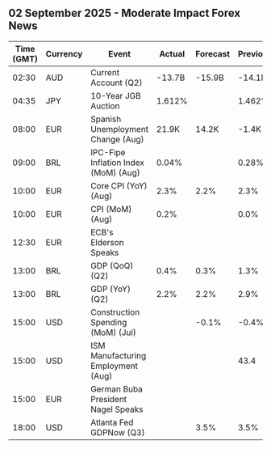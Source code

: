 ## 02 September 2025 - Moderate Impact Forex News

| Time (GMT) | Currency | Event | Actual | Forecast | Previous |
|------|----------|-------|--------|----------|----------|
| 02:30 | AUD | Current Account (Q2) | -13.7B | -15.9B | -14.1B |
| 04:35 | JPY | 10-Year JGB Auction | 1.612% |  | 1.462% |
| 08:00 | EUR | Spanish Unemployment Change (Aug) | 21.9K | 14.2K | -1.4K |
| 09:00 | BRL | IPC-Fipe Inflation Index (MoM) (Aug) | 0.04% |  | 0.28% |
| 10:00 | EUR | Core CPI (YoY) (Aug) | 2.3% | 2.2% | 2.3% |
| 10:00 | EUR | CPI (MoM) (Aug) | 0.2% |  | 0.0% |
| 12:30 | EUR | ECB's Elderson Speaks |  |  |  |
| 13:00 | BRL | GDP (QoQ) (Q2) | 0.4% | 0.3% | 1.3% |
| 13:00 | BRL | GDP (YoY) (Q2) | 2.2% | 2.2% | 2.9% |
| 15:00 | USD | Construction Spending (MoM) (Jul) |  | -0.1% | -0.4% |
| 15:00 | USD | ISM Manufacturing Employment (Aug) |  |  | 43.4 |
| 15:00 | EUR | German Buba President Nagel Speaks |  |  |  |
| 18:00 | USD | Atlanta Fed GDPNow (Q3) |  | 3.5% | 3.5% |
